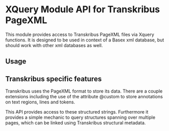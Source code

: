 # XQuery Module API for Transkribus PageXML

This module provides access to Transkribus PageXML files via Xquery functions. It is designed to be used in context of a Basex xml database, but should work with other xml databases as well.

## Usage

## Transkribus specific features

Transkribus uses the PageXML format to store its data. There are a couple extensions including the use of the attribute @custom to store annotations on text regions, lines and tokens.

This API provides access to these structured strings. Furthermore it provides a simple mechanic to query structures spanning over multiple pages, which can be linked using Transkribus structural metadata.

